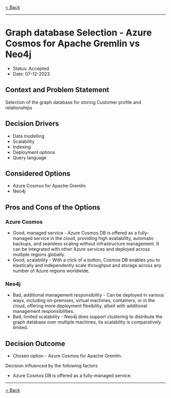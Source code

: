 
[< Back](../3.solution_architecture/README.md)

---

# Graph database Selection - Azure Cosmos for Apache Gremlin vs Neo4j

* Status: Accepted
* Date:  07-12-2023

## Context and Problem Statement

Selection of the graph database for storing Customer profile and relationships

## Decision Drivers

* Data modelling
* Scalability
* Indexing
* Deployment options
* Query language

## Considered Options

* Azure Cosmos for Apache Gremlin
* Neo4j

## Pros and Cons of the Options

### Azure Cosmos

*  Good, managed service - Azure Cosmos DB is offered as a fully-managed service in the cloud, providing high availability, automatic backups, and seamless scaling without infrastructure management. It can be integrated with other Azure services and deployed across multiple regions globally.
*  Good, scalability - With a click of a button, Cosmos DB enables you to elastically and independently scale throughput and storage across any number of Azure regions worldwide.

### Neo4j

* Bad, additional management responsibility - Can be deployed in various ways, including on-premises, virtual machines, containers, or in the cloud, offering more deployment flexibility, albeit with additional management responsibilities.
* Bad, limited scalability - Neo4j does support clustering to distribute the graph database over multiple machines, its scalability is comparatively limited.

## Decision Outcome

* Chosen option - Azure Cosmos for Apache Gremlin.

Decision influenced by the following factors
* Azure Cosmos DB is offered as a fully-managed service.

---

[< Back](../3.solution_architecture/README.md)